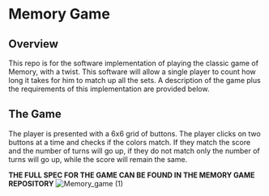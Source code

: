 # Memory Game
## Overview
This repo is for the software implementation of playing the classic
game of Memory, with a twist. This software will allow a single player to count how long it takes
for him to match up all the sets. A description of the game plus the requirements of this
implementation are provided below.
## The Game
The player is presented with a 6x6 grid of buttons. The player clicks on two buttons at a time
and checks if the colors match. If they match the score and the number of turns will go up, if
they do not match only the number of turns will go up, while the score will remain the same.

**THE FULL SPEC FOR THE GAME CAN BE FOUND IN THE MEMORY GAME REPOSITORY**
![Memory_game (1)](https://github.com/nechamafield/MemoryGame/assets/108695166/c049ea5e-50cd-4f40-a0cc-2c076243843a)



